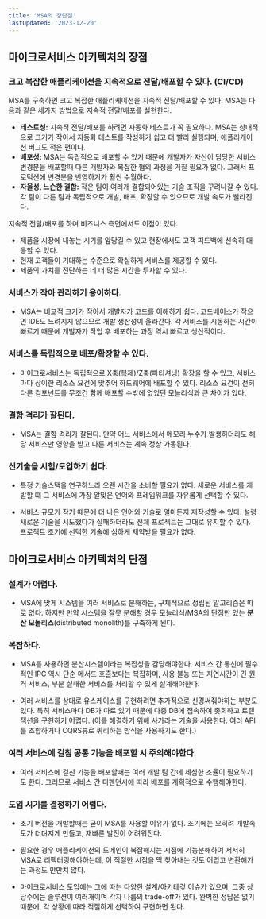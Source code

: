 ```yaml
---
title: 'MSA의 장단점'
lastUpdated: '2023-12-20'
---
```

## 마이크로서비스 아키텍처의 장점

### 크고 복잡한 애플리케이션을 지속적으로 전달/배포할 수 있다. (CI/CD)

MSA를 구축하면 크고 복잡한 애플리케이션을 지속적 전달/배포할 수 있다. MSA는 다음과 같은 세가지 방법으로 지속적 전달/배포를 실현한다.

- **테스트성:** 지속적 전달/배포를 하려면 자동화 테스트가 꼭 필요하다. MSA는 상대적으로 크기가 작아서 자동화 테스트를 작성하기 쉽고 더 빨리 실행되며, 애플리케이션 버그도 적은 편이다.
- **배포성:** MSA는 독립적으로 배포할 수 있기 때문에 개발자가 자신이 담당한 서비스 변경분을 배포할때 다른 개발자와 복잡한 협의 과정을 거칠 필요가 없다. 그래서 프로덕션에 변경분을 반영하기가 훨씬 수월하다.
- **자율성, 느슨한 결합:** 작은 팀이 여러개 결합되어있는 기술 조직을 꾸려나갈 수 있다. 각 팀이 다른 팀과 독립적으로 개발, 배포, 확장할 수 있으므로 개발 속도가 빨라진다.

지속적 전달/배포를 하며 비즈니스 측면에서도 이점이 있다.

- 제품을 시장에 내놓는 시기를 앞당길 수 있고 현장에서도 고객 피드백에 신속히 대응할 수 있다.
- 현재 고객들이 기대하는 수준으로 확실하게 서비스를 제공할 수 있다.
- 제품의 가치를 전단하는 데 더 많은 시간을 투자할 수 있다.

### 서비스가 작아 관리하기 용이하다.

- MSA는 비교적 크기가 작아서 개발자가 코드를 이해하기 쉽다. 코드베이스가 작으면 IDE도 느려지지 않으므로 개발 생산성이 올라간다. 각 서비스를 시동하는 시간이 빠르기 때문에 개발자가 작업 후 배포하는 과정 역시 빠르고 생산적이다.

### 서비스를 독립적으로 배포/확장할 수 있다.

- 마이크로서비스는 독립적으로 X축(복제)/Z축(파티셔닝) 확장을 할 수 있고, 서비스마다 상이한 리소스 요건에 맞추어 하드웨어에 배포할 수 있다. 리소스 요건이 전혀 다른 컴포넌트를 무조건 함께 배포할 수밖에 없었던 모놀리식과 큰 차이가 있다.

### 결함 격리가 잘된다.

- MSA는 결함 격리가 잘된다. 만약 어느 서비스에서 메모리 누수가 발생하더라도 해당 서비스만 영향을 받고 다른 서비스는 계속 정상 가동된다.

### 신기술을 시험/도입하기 쉽다.

- 특정 기술스택을 연구하느라 오랜 시간을 소비할 필요가 없다. 새로운 서비스를 개발할 떄 그 서비스에 가장 알맞은 언어와 프레임워크를 자유롭게 선택할 수 있다.

- 서비스 규모가 작기 때문에 더 나은 언어와 기술로 얼마든지 재작성할 수 있다. 설령 새로운 기술을 시도했다가 실패하더라도 전체 프로젝트는 그대로 유지할 수 있다. 프로젝트 초기에 선택한 기술에 심하게 제약받을 필요가 없다.

## 마이크로서비스 아키텍처의 단점

### 설계가 어렵다.

- MSA에 맞게 시스템을 여러 서비스로 분해하는, 구체적으로 정립된 알고리즘은 따로 없다. 하지만 만약 시스템을 잘못 분해할 경우 모놀리식/MSA의 단점만 있는 **분산 모놀리스**(distributed monolith)를 구축하게 된다. 

### 복잡하다.

- MSA를 사용하면 분산시스템이라는 복잡성을 감당해야한다. 서비스 간 통신에 필수적인 IPC 역시 단순 메서드 호출보다는 복잡하며, 사용 불능 또는 지연시간이 긴 원격 서비스, 부분 실패한 서비스를 처리할 수 있게 설계해야한다.

- 여러 서비스를 상대로 유스케이스를 구현하려면 추가적으로 신경써줘야하는 부분도 있다. 특히 서비스마다 DB가 따로 있기 때문에 다중 DB에 접속하여 좆회하고 트랜잭션을 구현하기 어렵다. (이를 해결하기 위해 사가라는 기술을 사용한다. 여러 API를 조합하거나 CQRS뷰로 쿼리하는 방식을 사용하기도 한다.)

### 여러 서비스에 걸침 공통 기능을 배포할 시 주의해야한다.

- 여러 서비스에 걸친 기능을 배포할때는 여러 개발 팀 간에 세심한 조율이 필요하기도 한다. 그러므로 서비스 간 디펜던시에 따라 배포를 계획적으로 수행해야한다.

### 도입 시기를 결정하기 어렵다.

- 초기 버전을 개발할때는 굳이 MSA를 사용할 이유가 없다. 초기에는 오히려 개발속도가 더뎌지게 만들고, 재빠른 발전이 어려워진다.

- 필요한 경우 애플리케이션의 도메인이 복잡해지는 시접에 기능분해하여 서서히 MSA로 리팩터링해야하는데, 이 적절한 시점을 딱 찾아내는 것도 어렵고 변환해가는 과정도 만만치 않다.

- 마이크로서비스 도입에는 그에 따는 다양한 설계/아키테겇 이슈가 있으며, 그중 상당수에는 솔루션이 여러개이며 각자 나름의 trade-off가 있다. 완벽한 정답은 없기 때문에, 각 상황에 따라 적절하게 선택하여 구현하면 된다.